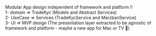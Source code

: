 Modular App design independent of framework and platform !!
<br>
1- domain => TradeKyc (Models and Abstract Services)<br>
2- UseCase => Services (TradeKycService and MarzbanService)<br>
3- UI => MVP design (The presentation layer extracted to be agnostic of framework and platform - maybe a new app for Mac or TV 🤷)

